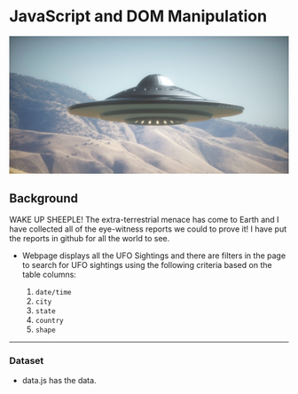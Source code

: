 # JavaScript and DOM Manipulation

![UFO Sightings](UFO-LEVEL-1/static/images/ufo-img.jpg)

## Background

WAKE UP SHEEPLE! The extra-terrestrial menace has come to Earth and I have collected all of the eye-witness reports we could to prove it! I have put the reports in github for all the world to see.


* Webpage displays all the UFO Sightings and there are filters in the page to search for UFO sightings using the following criteria based on the table columns:

  1. `date/time`
  2. `city`
  3. `state`
  4. `country`
  5. `shape`

- - -

### Dataset

* data.js has the data.
